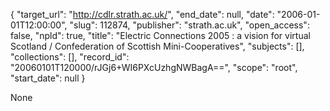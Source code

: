 {
  "target_url": "http://cdlr.strath.ac.uk/", 
  "end_date": null, 
  "date": "2006-01-01T12:00:00", 
  "slug": 112874, 
  "publisher": "strath.ac.uk", 
  "open_access": false, 
  "npld": true, 
  "title": "Electric Connections 2005 : a vision for virtual Scotland / Confederation of Scottish Mini-Cooperatives", 
  "subjects": [], 
  "collections": [], 
  "record_id": "20060101T120000/rJGj6+WI6PXcUzhgNWBagA==", 
  "scope": "root", 
  "start_date": null
}

None